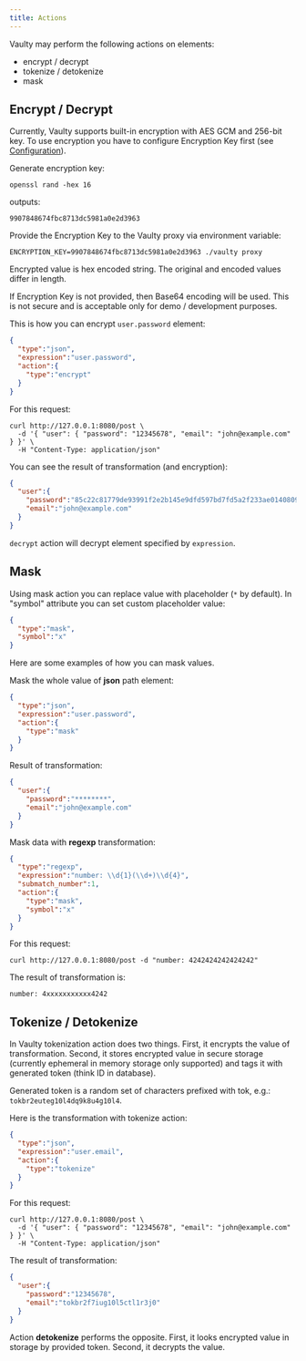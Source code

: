 ```yaml
---
title: Actions
---
```


Vaulty may perform the following actions on elements:

- encrypt / decrypt
- tokenize / detokenize
- mask

## Encrypt / Decrypt

Currently, Vaulty supports built-in encryption with AES GCM and 256-bit key. To use encryption you have to configure Encryption Key first (see [Configuration](./configuration#encryption-key)). 

Generate encryption key:

```
openssl rand -hex 16
```

outputs:

```
9907848674fbc8713dc5981a0e2d3963
```

Provide the Encryption Key to the Vaulty proxy via environment variable:

```
ENCRYPTION_KEY=9907848674fbc8713dc5981a0e2d3963 ./vaulty proxy
```

Encrypted value is hex encoded string. The original and encoded values differ in length.

If Encryption Key is not provided, then Base64 encoding will be used. This is not secure and is acceptable only for demo / development purposes.

This is how you can encrypt `user.password` element:

```json
{
  "type":"json",
  "expression":"user.password",
  "action":{
    "type":"encrypt"
  }
}
```
For this request:

```shell
curl http://127.0.0.1:8080/post \
  -d '{ "user": { "password": "12345678", "email": "john@example.com" } }' \
  -H "Content-Type: application/json"

```

You can see the result of transformation (and encryption):

```json
{
  "user":{
    "password":"85c22c81779de93991f2e2b145e9dfd597bd7fd5a2f233ae0140809ee11189f8ee697b4c",
    "email":"john@example.com"
  }
}
```

`decrypt` action will decrypt element specified by `expression`.

## Mask

Using mask action you can replace value with placeholder (`*` by default). In "symbol" attribute you can set custom placeholder value:

```json
{
  "type":"mask",
  "symbol":"x"
}
```

Here are some examples of how you can mask values.

Mask the whole value of **json** path element:

```json
{
  "type":"json",
  "expression":"user.password",
  "action":{
    "type":"mask"
  }
}
```

Result of transformation:

```json
{
  "user":{
    "password":"********",
    "email":"john@example.com"
  }
}
```

Mask data with **regexp** transformation:

```json
{
  "type":"regexp",
  "expression":"number: \\d{1}(\\d+)\\d{4}",
  "submatch_number":1,
  "action":{
    "type":"mask",
    "symbol":"x"
  }
}
```

For this request:

```shell
curl http://127.0.0.1:8080/post -d "number: 4242424242424242"
```

The result of transformation is:

```
number: 4xxxxxxxxxxx4242
```

## Tokenize / Detokenize

In Vaulty tokenization action does two things. First, it encrypts the value of transformation. Second, it stores encrypted value in secure storage (currently ephemeral in memory storage only supported) and tags it with generated token (think ID in database).

Generated token is a random set of characters prefixed with tok, e.g.: `tokbr2euteg10l4dq9k8u4g10l4`.

Here is the transformation with tokenize action:

```json
{
  "type":"json",
  "expression":"user.email",
  "action":{
    "type":"tokenize"
  }
}
```

For this request:

```shell
curl http://127.0.0.1:8080/post \
  -d '{ "user": { "password": "12345678", "email": "john@example.com" } }' \
  -H "Content-Type: application/json"
```

The result of transformation:

```json
{
  "user":{
    "password":"12345678",
    "email":"tokbr2f7iug10l5ctl1r3j0"
  }
}
```

Action **detokenize** performs the opposite. First, it looks encrypted value in storage by provided token. Second, it decrypts the value.




